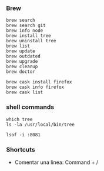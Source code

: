 

### Brew


```
brew search
brew search git
brew info node
brew install tree
brew uninstall tree
brew list
brew update
brew outdated
brew upgrade
brew cleanup
brew doctor
```

```
brew cask install firefox
brew cask info firefox
brew cask list

```

### shell commands
```
which tree
ls -la /usr/local/bin/tree
```


```
lsof -i :8081
```
### Shortcuts
* Comentar una linea: Command + /
